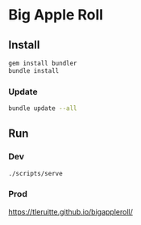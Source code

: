 # Big Apple Roll

## Install

```sh
gem install bundler
bundle install
```

### Update

```sh
bundle update --all
```

## Run

### Dev

```sh
./scripts/serve
```

### Prod

https://tleruitte.github.io/bigappleroll/